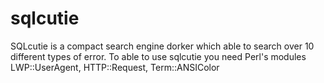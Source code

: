 sqlcutie
========

SQLcutie is a compact search engine dorker which able to search over 10 different types of error.
To able to use sqlcutie you need Perl's modules LWP::UserAgent, HTTP::Request, Term::ANSIColor

